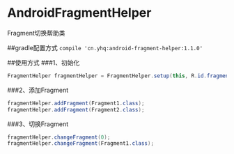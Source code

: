 # AndroidFragmentHelper

Fragment切换帮助类

##gradle配置方式
`compile 'cn.yhq:android-fragment-helper:1.1.0'`

##使用方式
###1、初始化
```java
FragmentHelper fragmentHelper = FragmentHelper.setup(this, R.id.fragment_container);
```

###2、添加Fragment
```java
fragmentHelper.addFragment(Fragment1.class);
fragmentHelper.addFragment(Fragment2.class);
```

###3、切换Fragment
```java
fragmentHelper.changeFragment(0);
fragmentHelper.changeFragment(Fragment1.class);
```